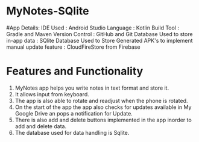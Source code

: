 # MyNotes-SQlite

#App Details:
IDE Used : Android Studio
Language : Kotlin
Build Tool : Gradle and Maven
Version Control : GitHub and Git
Database Used to store in-app data : SQlite
Database Used to Store Generated APK's to implement manual update feature : CloudFireStore from Firebase

# Features and Functionality
1. MyNotes app helps you write notes in text format and store it.
2. It allows input from keyboard.
3. The app is also able to rotate and readjust when the phone is rotated. 
4. On the start of the app the app also checks for updates available in My Google Drive an pops a notification for Update.
5. There is also add and delete buttons implemented in the app inorder to add and delete data.
6. The database used for data handling is Sqlite.


